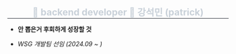 <div align= "center">
    <h2 style="margin-bottom: 10px; border-bottom: 1px solid #21262d; color: #c9d1d9;"> 👋 backend developer 👋 강석민 (patrick) </h2>
    <div style="font-weight: 700; font-size: 15px; text-align: left; color: #c9d1d9;">
</div>

<div align= "left">
     
- **안 뽑은거 후회하게 성장할 것**

- *WSG 개발팀 선임 (2024.09 ~ )*

</div>
